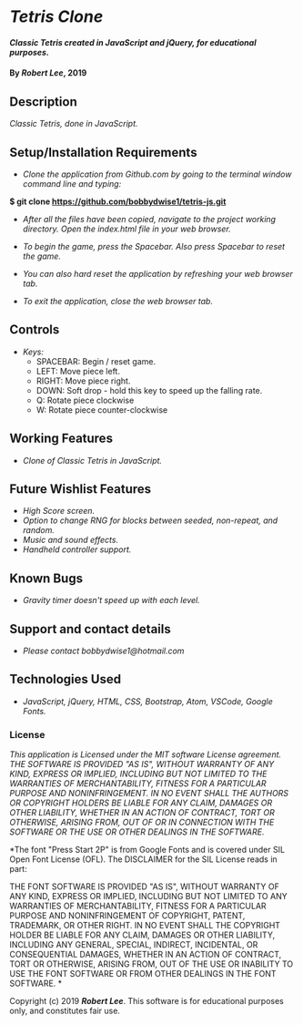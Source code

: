 # _Tetris Clone_

#### _Classic Tetris created in JavaScript and jQuery, for educational purposes._

#### By _**Robert Lee**_, 2019

## Description

_Classic Tetris, done in JavaScript._

## Setup/Installation Requirements

* _Clone the application from Github.com by going to the terminal window command line and typing:_

****$ git clone https://github.com/bobbydwise1/tetris-js.git****

* _After all the files have been copied, navigate to the project working directory.  Open the index.html file in your web browser._

* _To begin the game, press the Spacebar.  Also press Spacebar to reset the game._

* _You can also hard reset the application by refreshing your web browser tab._

* _To exit the application, close the web browser tab._

## Controls

* _Keys:_
  * SPACEBAR: Begin / reset game.
  * LEFT: Move piece left.
  * RIGHT: Move piece right.
  * DOWN: Soft drop - hold this key to speed up the falling rate.
  * Q: Rotate piece clockwise
  * W: Rotate piece counter-clockwise

## Working Features

* _Clone of Classic Tetris in JavaScript._

## Future Wishlist Features

* _High Score screen._
* _Option to change RNG for blocks between seeded, non-repeat, and random._
* _Music and sound effects._
* _Handheld controller support._

## Known Bugs

* _Gravity timer doesn't speed up with each level._

## Support and contact details

* _Please contact bobbydwise1@hotmail.com_

## Technologies Used

* _JavaScript, jQuery, HTML, CSS, Bootstrap, Atom, VSCode, Google Fonts._

### License

*This application is Licensed under the MIT software License agreement. THE SOFTWARE IS PROVIDED "AS IS", WITHOUT WARRANTY OF ANY KIND, EXPRESS OR IMPLIED, INCLUDING BUT NOT LIMITED TO THE WARRANTIES OF MERCHANTABILITY, FITNESS FOR A PARTICULAR PURPOSE AND NONINFRINGEMENT. IN NO EVENT SHALL THE AUTHORS OR COPYRIGHT HOLDERS BE LIABLE FOR ANY CLAIM, DAMAGES OR OTHER LIABILITY, WHETHER IN AN ACTION OF CONTRACT, TORT OR OTHERWISE, ARISING FROM, OUT OF OR IN CONNECTION WITH THE SOFTWARE OR THE USE OR OTHER DEALINGS IN THE SOFTWARE.*

*The font "Press Start 2P" is from Google Fonts and is covered under SIL Open Font License (OFL).  The DISCLAIMER for the SIL License reads in part:

THE FONT SOFTWARE IS PROVIDED "AS IS", WITHOUT WARRANTY OF ANY KIND,
EXPRESS OR IMPLIED, INCLUDING BUT NOT LIMITED TO ANY WARRANTIES OF
MERCHANTABILITY, FITNESS FOR A PARTICULAR PURPOSE AND NONINFRINGEMENT
OF COPYRIGHT, PATENT, TRADEMARK, OR OTHER RIGHT. IN NO EVENT SHALL THE
COPYRIGHT HOLDER BE LIABLE FOR ANY CLAIM, DAMAGES OR OTHER LIABILITY,
INCLUDING ANY GENERAL, SPECIAL, INDIRECT, INCIDENTAL, OR CONSEQUENTIAL
DAMAGES, WHETHER IN AN ACTION OF CONTRACT, TORT OR OTHERWISE, ARISING
FROM, OUT OF THE USE OR INABILITY TO USE THE FONT SOFTWARE OR FROM
OTHER DEALINGS IN THE FONT SOFTWARE.
*

Copyright (c) 2019 **_Robert Lee_**.  This software is for educational purposes only, and constitutes fair use.